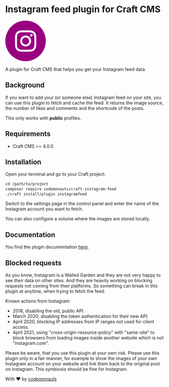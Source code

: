 # Instagram feed plugin for Craft CMS

![Icon](resources/instagram.png)

A plugin for Craft CMS that helps you get your Instagram feed data.

## Background

If you want to add your (or someone else) Instagram feed on your site, you can use this plugin to fetch and cache the feed. It returns the image source, the number of likes and comments and the shortcode of the posts.

This only works with **public** profiles. 

## Requirements

 * Craft CMS >= 4.0.0

## Installation

Open your terminal and go to your Craft project:

``` shell
cd /path/to/project
composer require codemonauts/craft-instagram-feed
./craft install/plugin instagramfeed
```

Switch to the settings page in the control panel and enter the name of the Instagram account you want to fetch.

You can also configure a volume where the images are stored locally.

## Documentation

You find the plugin documentation [here](https://plugins.codemonauts.com/plugins/instagramfeed/Introduction.html).

## Blocked requests

As you know, Instagram is a Walled Garden and they are not very happy to see *their* data on other sites. And they are heavily working on blocking requests not coming from their platforms. So something can break in this plugin at anytime, when trying to fetch the feed.

Known actions from Instagram:

 * 2018, disabling the old, public API.
 * March 2020, disabling the token authentication for their new API.
 * April 2020, blocking IP addresses from IP ranges not used for client access.
 * April 2021, using "cross-origin-resource-policy" with "same-site" to block browsers from loading images inside another website which is not "instagram.com".

Please be aware, that you use this plugin at your own risk. Please use this plugin only in a fair manner, for example to show the images of your own Instagram account on your website and link them back to the original post on Instagram. This symbiosis should be fine for Instagram.

With ❤ by [codemonauts](https://codemonauts.com)
